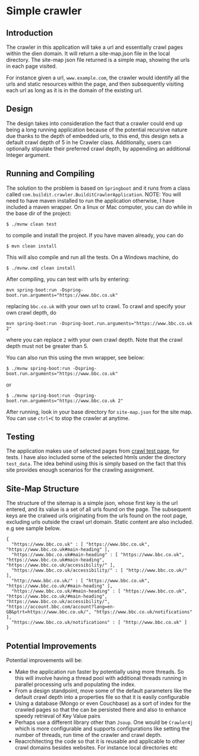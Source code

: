 # Simple crawler

## Introduction
The crawler in this application will take a url and essentially crawl pages within the dien domain.
It will return a site-map.json file in the local directory. The site-map json file returned is a simple map,
showing the urls in each page visited.

For instance given a url, `www.example.com`, the crawler would identify all the urls and static resources within the page, and then subsequently visiting each url as long as it is in the domain of the existing url.
## Design
The design takes into consideration the fact that a crawler could end up being a long running application because of the potential recursive nature due thanks to the depth of embedded urls, to this end,
this design sets a default crawl depth of 5 in he Crawler class. Additionally, users can optionally stipulate their preferred crawl depth, by appendiing an additional Integer argument. 

## Running and Compiling
The solution to the problem is based on `Springboot` and it runs from a class called `com.buildit.crawler.BuilditCrawlerApplication`.
NOTE: You will need to have maven installed to run the application otherwise, I have included a maven wrapper.
On a linux or Mac computer, you can do while in the base dir of the project:
```
$ ./mvnw clean test
```
to compile and install the project. If you have maven already, you can do
```
$ mvn clean install
```
This will also compile and run all the tests.
On a Windows machine, do
```
$ ./mvnw.cmd clean install
```

After compiling, you can test with urls by entering:

```
mvn spring-boot:run -Dspring-boot.run.arguments="https://www.bbc.co.uk"
```
replacing `bbc.co.uk` with your own url to crawl. To crawl and specify your own crawl depth, do
```
mvn spring-boot:run -Dspring-boot.run.arguments="https://www.bbc.co.uk 2"
```
where you can replace `2` with your own crawl depth. 
Note that the crawl depth must not be greater than 5.

You can also run this using the mvn wrapper, see below:
```
$ ./mvnw spring-boot:run -Dspring-boot.run.arguments="https://www.bbc.co.uk"
```
or 
```
$ ./mvnw spring-boot:run -Dspring-boot.run.arguments="https://www.bbc.co.uk 2"
```

After running, look in your base directory for `site-map.json` for the site map.
You can use `ctrl+C` to stop the crawler at anytime.

## Testing
The application makes use of selected pages from [crawl test page](crawler-test.com), for tests.
I have also included some of the selected htmls under the directory `test_data`. The idea behind using this is simply based on the fact that this site 
provides enough scenarios for the crawling assignment. 

## Site-Map Structure
The structure of the sitemap is a simple json, whose first key is the url entered, and its value is a set of all urls found on the page.
The subsequent keys are the cralwed urls originating from the urls found on the root page, excluding urls outside the crawl url domain. Static content are also included.
e.g see sample below.
```$xslt
{
  "https://www.bbc.co.uk" : [ "https://www.bbc.co.uk", "https://www.bbc.co.uk#main-heading" ],
  "https://www.bbc.co.uk#main-heading" : [ "https://www.bbc.co.uk", "https://www.bbc.co.uk#main-heading", "https://www.bbc.co.uk/accessibility/" ],
  "https://www.bbc.co.uk/accessibility/" : [ "http://www.bbc.co.uk/" ],
  "http://www.bbc.co.uk/" : [ "https://www.bbc.co.uk", "https://www.bbc.co.uk/#main-heading" ],
  "https://www.bbc.co.uk/#main-heading" : [ "https://www.bbc.co.uk", "https://www.bbc.co.uk/#main-heading", "https://www.bbc.co.uk/accessibility/", "https://account.bbc.com/account?lang=en-GB&ptrt=https://www.bbc.co.uk/", "https://www.bbc.co.uk/notifications" ],
  "https://www.bbc.co.uk/notifications" : [ "http://www.bbc.co.uk" ]
}
```
## Potential Improvements
Potential improvements will be:
- Make the application run faster by potentially using more threads. So this will involve having a thread pool with additional threads running in parallel processing urls and populating the index.
- From a design standpoint, move some of the default parameters like the default crawl depth into a properties file so that it is easily configurable
- Using a database (Mongo or even Couchbase) as a sort of index for the crawled pages so that the can be persisted there and also to enhance speedy retrieval of Key Value pairs
- Perhaps use a different library other than `Jsoup`. One would be `Crawler4j` which is more configurable and supports configurations like setting the number of threads, run time of the crawler and crawl depth.
- Reacrchitecting the code so that it is reusable and applicable to other crawl domains besides websites. For instance local directories etc
